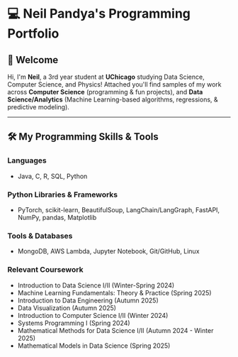 # 💻 Neil Pandya's Programming Portfolio

## 👋 Welcome
Hi, I'm **Neil**, a 3rd year student at **UChicago** studying Data Science, Computer Science, and Physics!
Attached you'll find samples of my work across **Computer Science** (programming & fun projects), and **Data Science/Analytics** (Machine Learning-based algorithms, regressions, & predictive modeling). 

---

## 🛠️ My Programming Skills & Tools

### **Languages**
- Java, C, R, SQL, Python

### **Python Libraries & Frameworks**
- PyTorch, scikit-learn, BeautifulSoup, LangChain/LangGraph, FastAPI, NumPy, pandas, Matplotlib

### **Tools & Databases**
- MongoDB, AWS Lambda, Jupyter Notebook, Git/GitHub, Linux

### **Relevant Coursework**
- Introduction to Data Science I/II (Winter-Spring 2024)
- Machine Learning Fundamentals: Theory & Practice (Spring 2025)
- Introduction to Data Engineering (Autumn 2025)
- Data Visualization (Autumn 2025)
- Introduction to Computer Science I/II (Winter 2024)
- Systems Programming I (Spring 2024)
- Mathematical Methods for Data Science I/II (Autumn 2024 - Winter 2025)
- Mathematical Models in Data Science (Spring 2025)
